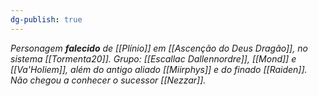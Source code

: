 ```yaml
---
dg-publish: true
---
```

*Personagem **falecido** de [[Plínio]] em [[Ascenção do Deus Dragão]], no sistema [[Tormenta20]].*
*Grupo: [[Escallac Dallennordre]], [[Mond]] e [[Va'Holiem]],  além do antigo aliado [[Miirphys]] e do finado [[Raiden]].
Não chegou a conhecer o sucessor [[Nezzar]].*

